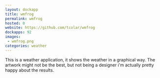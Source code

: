 ```yaml
---
layout: dockapp
title: wmfrog
permalink: wmfrog
hosted: 0
website: https://github.com/tcolar/wmfrog
dockapps: 92
images:
 - wmfrog.png
categories: weather
---
```

This is a weather application, it shows the weather in a graphical way. The
artwork might not be the best, but not being a designer i'm actually pretty
happy about the results.
